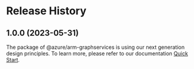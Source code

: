 # Release History
    
## 1.0.0 (2023-05-31)

The package of @azure/arm-graphservices is using our next generation design principles. To learn more, please refer to our documentation [Quick Start](https://aka.ms/js-track2-quickstart).
